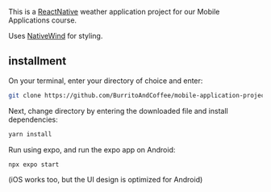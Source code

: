 This is a [ReactNative](https://reactnative.dev/) weather application project for our Mobile Applications course.

Uses [NativeWind](https://nativewind.dev/) for styling.

## installment

On your terminal, enter your directory of choice and enter:
```bash
git clone https://github.com/BurritoAndCoffee/mobile-application-project.git
```

Next, change directory by entering the downloaded file and install dependencies:

```bash
yarn install
```

Run using expo, and run the expo app on Android:

```bash
npx expo start
```

(iOS works too, but the UI design is optimized for Android)
